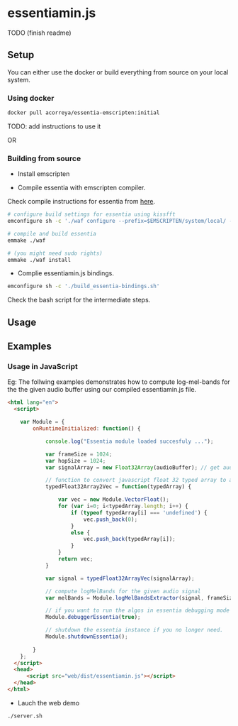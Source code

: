 
# essentiamin.js

TODO (finish readme)


## Setup

You can either use the docker or build everything from source on your local system.


### Using docker

```bash
docker pull acorreya/essentia-emscripten:initial
```

TODO: add instructions to use it

OR

### Building from source


* Install emscripten


* Compile essentia with emscripten compiler.

Check compile instructions for essentia from [here]().

```bash
# configure build settings for essentia using kissfft
emconfigure sh -c './waf configure --prefix=$EMSCRIPTEN/system/local/ --build-static --fft=KISS --emscripten'

# compile and build essentia
emmake ./waf

# (you might need sudo rights)
emmake ./waf install

```

* Complie essentiamin.js bindings.

```bash
emconfigure sh -c './build_essentia-bindings.sh'
```
Check the bash script for the intermediate steps.



## Usage


## Examples

### Usage in JavaScript


Eg: The follwing examples demonstrates how to compute log-mel-bands for the the given audio buffer using our compiled essentiamin.js file.

```html
<html lang="en">
  <script>

    var Module = {
        onRuntimeInitialized: function() {

            console.log("Essentia module loaded succesfuly ...");

            var frameSize = 1024;
            var hopSize = 1024;
            var signalArray = new Float32Array(audioBuffer); // get audio buffer from the audio context of web audio api

            // function to convert javascript float 32 typed array to a std::vector<float>
            typedFloat32Array2Vec = function(typedArray) {

                var vec = new Module.VectorFloat();
                for (var i=0; i<typedArray.length; i++) {
                    if (typeof typedArray[i] === 'undefined') {
                        vec.push_back(0);
                    }
                    else {
                        vec.push_back(typedArray[i]);
                    }
                }
                return vec;
            }

            var signal = typedFloat32ArrayVec(signalArray);

            // compute logMelBands for the given audio signal
            var melBands = Module.logMelBandsExtractor(signal, frameSize, hopSize);

            // if you want to run the algos in essentia debugging mode 
            Module.debuggerEssentia(true);

            // shutdown the essentia instance if you no longer need.
            Module.shutdownEssentia();
    
        }
    };
  </script>
  <head>
      <script src="web/dist/essentiamin.js"></script>
  </head>
</html>
```

- Lauch the web demo

```bash
./server.sh
```
